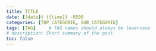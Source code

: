 ```yaml
---
title: TITLE
date: {{date}} {{time}} -0500
categories: [TOP_CATEGORIE, SUB_CATEGORIE]
tags: [TAG]     # TAG names should always be lowercase
# description: Short summary of the post.
toc: false
---
```


